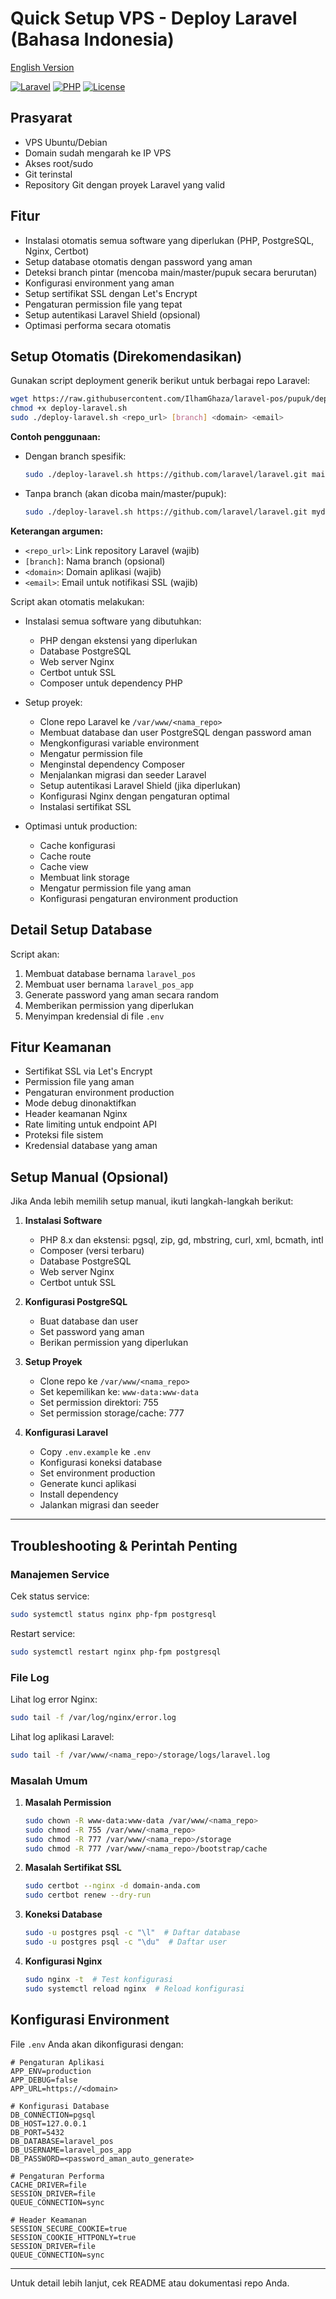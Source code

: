 # Quick Setup VPS - Deploy Laravel (Bahasa Indonesia)

[English Version](QUICK-SETUP-EN.md)

[![Laravel](https://img.shields.io/badge/Laravel-red.svg)](https://laravel.com)
[![PHP](https://img.shields.io/badge/PHP-purple.svg)](https://php.net)
[![License](https://img.shields.io/badge/License-MIT-green.svg)](LICENSE)

## Prasyarat
- VPS Ubuntu/Debian
- Domain sudah mengarah ke IP VPS
- Akses root/sudo
- Git terinstal
- Repository Git dengan proyek Laravel yang valid

## Fitur
- Instalasi otomatis semua software yang diperlukan (PHP, PostgreSQL, Nginx, Certbot)
- Setup database otomatis dengan password yang aman
- Deteksi branch pintar (mencoba main/master/pupuk secara berurutan)
- Konfigurasi environment yang aman
- Setup sertifikat SSL dengan Let's Encrypt
- Pengaturan permission file yang tepat
- Setup autentikasi Laravel Shield (opsional)
- Optimasi performa secara otomatis

## Setup Otomatis (Direkomendasikan)

Gunakan script deployment generik berikut untuk berbagai repo Laravel:

```bash
wget https://raw.githubusercontent.com/IlhamGhaza/laravel-pos/pupuk/deploy-laravel/deploy-laravel.sh
chmod +x deploy-laravel.sh
sudo ./deploy-laravel.sh <repo_url> [branch] <domain> <email>
```

**Contoh penggunaan:**

- Dengan branch spesifik:
  ```bash
  sudo ./deploy-laravel.sh https://github.com/laravel/laravel.git main mydomain.com admin@mydomain.com
  ```
- Tanpa branch (akan dicoba main/master/pupuk):
  ```bash
  sudo ./deploy-laravel.sh https://github.com/laravel/laravel.git mydomain.com admin@mydomain.com
  ```

**Keterangan argumen:**
- `<repo_url>`: Link repository Laravel (wajib)
- `[branch]`: Nama branch (opsional)
- `<domain>`: Domain aplikasi (wajib)
- `<email>`: Email untuk notifikasi SSL (wajib)

Script akan otomatis melakukan:

- Instalasi semua software yang dibutuhkan:
  - PHP dengan ekstensi yang diperlukan
  - Database PostgreSQL
  - Web server Nginx
  - Certbot untuk SSL
  - Composer untuk dependency PHP

- Setup proyek:
  - Clone repo Laravel ke `/var/www/<nama_repo>`
  - Membuat database dan user PostgreSQL dengan password aman
  - Mengkonfigurasi variable environment
  - Mengatur permission file
  - Menginstal dependency Composer
  - Menjalankan migrasi dan seeder Laravel
  - Setup autentikasi Laravel Shield (jika diperlukan)
  - Konfigurasi Nginx dengan pengaturan optimal
  - Instalasi sertifikat SSL

- Optimasi untuk production:
  - Cache konfigurasi
  - Cache route
  - Cache view
  - Membuat link storage
  - Mengatur permission file yang aman
  - Konfigurasi pengaturan environment production

## Detail Setup Database

Script akan:
1. Membuat database bernama `laravel_pos`
2. Membuat user bernama `laravel_pos_app`
3. Generate password yang aman secara random
4. Memberikan permission yang diperlukan
5. Menyimpan kredensial di file `.env`

## Fitur Keamanan

- Sertifikat SSL via Let's Encrypt
- Permission file yang aman
- Pengaturan environment production
- Mode debug dinonaktifkan
- Header keamanan Nginx
- Rate limiting untuk endpoint API
- Proteksi file sistem
- Kredensial database yang aman

## Setup Manual (Opsional)

Jika Anda lebih memilih setup manual, ikuti langkah-langkah berikut:

1. **Instalasi Software**
   - PHP 8.x dan ekstensi: pgsql, zip, gd, mbstring, curl, xml, bcmath, intl
   - Composer (versi terbaru)
   - Database PostgreSQL
   - Web server Nginx
   - Certbot untuk SSL

2. **Konfigurasi PostgreSQL**
   - Buat database dan user
   - Set password yang aman
   - Berikan permission yang diperlukan

3. **Setup Proyek**
   - Clone repo ke `/var/www/<nama_repo>`
   - Set kepemilikan ke: `www-data:www-data`
   - Set permission direktori: 755
   - Set permission storage/cache: 777

4. **Konfigurasi Laravel**
   - Copy `.env.example` ke `.env`
   - Konfigurasi koneksi database
   - Set environment production
   - Generate kunci aplikasi
   - Install dependency
   - Jalankan migrasi dan seeder

---

## Troubleshooting & Perintah Penting

### Manajemen Service

Cek status service:
```bash
sudo systemctl status nginx php-fpm postgresql
```

Restart service:
```bash
sudo systemctl restart nginx php-fpm postgresql
```

### File Log

Lihat log error Nginx:
```bash
sudo tail -f /var/log/nginx/error.log
```

Lihat log aplikasi Laravel:
```bash
sudo tail -f /var/www/<nama_repo>/storage/logs/laravel.log
```

### Masalah Umum

1. **Masalah Permission**
   ```bash
   sudo chown -R www-data:www-data /var/www/<nama_repo>
   sudo chmod -R 755 /var/www/<nama_repo>
   sudo chmod -R 777 /var/www/<nama_repo>/storage
   sudo chmod -R 777 /var/www/<nama_repo>/bootstrap/cache
   ```

2. **Masalah Sertifikat SSL**
   ```bash
   sudo certbot --nginx -d domain-anda.com
   sudo certbot renew --dry-run
   ```

3. **Koneksi Database**
   ```bash
   sudo -u postgres psql -c "\l"  # Daftar database
   sudo -u postgres psql -c "\du"  # Daftar user
   ```

4. **Konfigurasi Nginx**
   ```bash
   sudo nginx -t  # Test konfigurasi
   sudo systemctl reload nginx  # Reload konfigurasi
   ```

## Konfigurasi Environment

File `.env` Anda akan dikonfigurasi dengan:

```env
# Pengaturan Aplikasi
APP_ENV=production
APP_DEBUG=false
APP_URL=https://<domain>

# Konfigurasi Database
DB_CONNECTION=pgsql
DB_HOST=127.0.0.1
DB_PORT=5432
DB_DATABASE=laravel_pos
DB_USERNAME=laravel_pos_app
DB_PASSWORD=<password_aman_auto_generate>

# Pengaturan Performa
CACHE_DRIVER=file
SESSION_DRIVER=file
QUEUE_CONNECTION=sync

# Header Keamanan
SESSION_SECURE_COOKIE=true
SESSION_COOKIE_HTTPONLY=true
SESSION_DRIVER=file
QUEUE_CONNECTION=sync
```

---

Untuk detail lebih lanjut, cek README atau dokumentasi repo Anda. 
